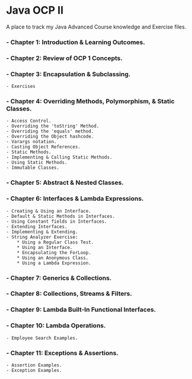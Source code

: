 # Java OCP II
A place to track my Java Advanced Course knowledge and Exercise files.

### - Chapter 1: Introduction & Learning Outcomes.
### - Chapter 2: Review of OCP 1 Concepts.
### - Chapter 3: Encapsulation & Subclassing.
    - Exercises
### - Chapter 4: Overriding Methods, Polymorphism, & Static Classes.
    - Access Control.
    - Overriding the 'toString' Method.
    - Overriding the 'equals' method.
    - Overriding the Object hashcode.
    - Varargs notation.
    - Casting Object References.
    - Static Methods.
    - Implementing & Calling Static Methods.
    - Using Static Methods.
    - Immutable Classes.
### - Chapter 5: Abstract & Nested Classes.
### - Chapter 6: Interfaces & Lambda Expressions.
    - Creating & Using an Interface.
    - Default & Static Methods in Interfaces.
    - Using Constant fields in Interfaces.
    - Extending Interfaces.
    - Implementing & Extending.
    - String Analyzer Exercise:
        * Using a Regular Class Test.
        * Using an Interface.
        * Encapsulating the ForLoop.
        * Using an Anonymous Class.
        * Using a Lambda Expression.
### - Chapter 7: Generics & Collections.
### - Chapter 8: Collections, Streams & Filters.
### - Chapter 9: Lambda Built-In Functional Interfaces.
### - Chapter 10: Lambda Operations.
    - Employee Search Examples.
### - Chapter 11: Exceptions & Assertions.
    - Assertion Examples.
    - Exception Examples.